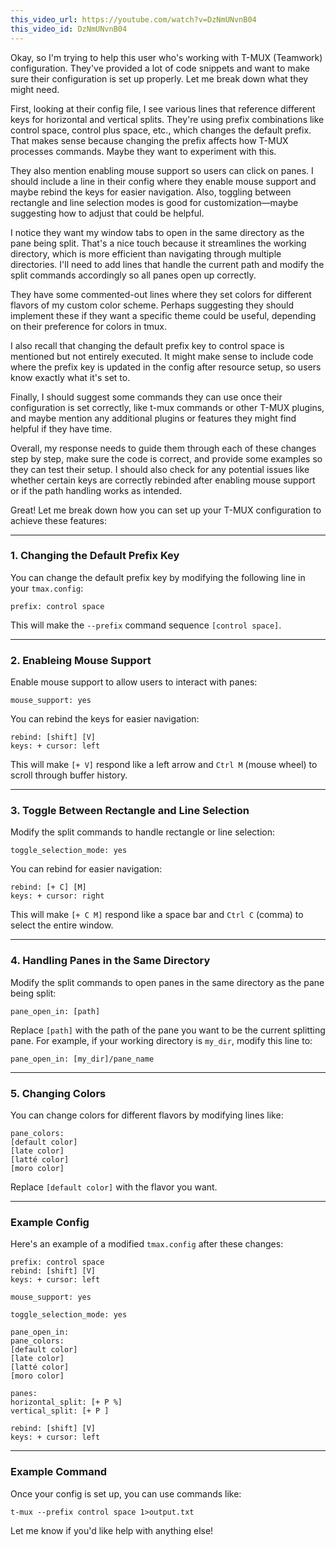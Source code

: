 ```yaml
---
this_video_url: https://youtube.com/watch?v=DzNmUNvnB04
this_video_id: DzNmUNvnB04
---
```

<think>
Okay, so I'm trying to help this user who's working with T-MUX (Teamwork) configuration. They've provided a lot of code snippets and want to make sure their configuration is set up properly. Let me break down what they might need.

First, looking at their config file, I see various lines that reference different keys for horizontal and vertical splits. They're using prefix combinations like control space, control plus space, etc., which changes the default prefix. That makes sense because changing the prefix affects how T-MUX processes commands. Maybe they want to experiment with this.

They also mention enabling mouse support so users can click on panes. I should include a line in their config where they enable mouse support and maybe rebind the keys for easier navigation. Also, toggling between rectangle and line selection modes is good for customization—maybe suggesting how to adjust that could be helpful.

I notice they want my window tabs to open in the same directory as the pane being split. That's a nice touch because it streamlines the working directory, which is more efficient than navigating through multiple directories. I'll need to add lines that handle the current path and modify the split commands accordingly so all panes open up correctly.

They have some commented-out lines where they set colors for different flavors of my custom color scheme. Perhaps suggesting they should implement these if they want a specific theme could be useful, depending on their preference for colors in tmux.

I also recall that changing the default prefix key to control space is mentioned but not entirely executed. It might make sense to include code where the prefix key is updated in the config after resource setup, so users know exactly what it's set to.

Finally, I should suggest some commands they can use once their configuration is set correctly, like t-mux commands or other T-MUX plugins, and maybe mention any additional plugins or features they might find helpful if they have time.

Overall, my response needs to guide them through each of these changes step by step, make sure the code is correct, and provide some examples so they can test their setup. I should also check for any potential issues like whether certain keys are correctly rebinded after enabling mouse support or if the path handling works as intended.
</think>

Great! Let me break down how you can set up your T-MUX configuration to achieve these features:

---

### 1. **Changing the Default Prefix Key**
You can change the default prefix key by modifying the following line in your `tmax.config`:
```plaintext
prefix: control space
```

This will make the `--prefix` command sequence `[control space]`.

---

### 2. **Enableing Mouse Support**
Enable mouse support to allow users to interact with panes:
```plaintext
mouse_support: yes
```

You can rebind the keys for easier navigation:
```plaintext
rebind: [shift] [V]
keys: + cursor: left
```
This will make `[+ V]` respond like a left arrow and `Ctrl M` (mouse wheel) to scroll through buffer history.

---

### 3. **Toggle Between Rectangle and Line Selection**
Modify the split commands to handle rectangle or line selection:
```plaintext
toggle_selection_mode: yes
```

You can rebind for easier navigation:
```plaintext
rebind: [+ C] [M]
keys: + cursor: right
```
This will make `[+ C M]` respond like a space bar and `Ctrl C` (comma) to select the entire window.

---

### 4. **Handling Panes in the Same Directory**
Modify the split commands to open panes in the same directory as the pane being split:
```plaintext
pane_open_in: [path]
```
Replace `[path]` with the path of the pane you want to be the current splitting pane. For example, if your working directory is `my_dir`, modify this line to:
```plaintext
pane_open_in: [my_dir]/pane_name
```

---

### 5. **Changing Colors**
You can change colors for different flavors by modifying lines like:
```plaintext
pane_colors:
[default color]
[late color]
[latté color]
[moro color]
```
Replace `[default color]` with the flavor you want.

---

### Example Config
Here's an example of a modified `tmax.config` after these changes:

```plaintext
prefix: control space
rebind: [shift] [V]
keys: + cursor: left

mouse_support: yes

toggle_selection_mode: yes

pane_open_in:
pane_colors:
[default color]
[late color]
[latté color]
[moro color]

panes:
horizontal_split: [+ P %]
vertical_split: [+ P ]

rebind: [shift] [V]
keys: + cursor: left
```

---

### Example Command
Once your config is set up, you can use commands like:
```plaintext
t-mux --prefix control space 1>output.txt
```

Let me know if you'd like help with anything else!
